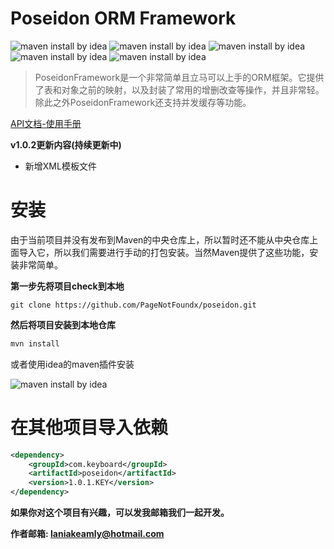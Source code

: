 # Poseidon ORM Framework

![maven install by idea](https://github.com/PageNotFoundx/poseidon/blob/master/resource/jababaifenbai.svg)
![maven install by idea](https://github.com/PageNotFoundx/poseidon/blob/master/resource/packageist.svg)
![maven install by idea](https://github.com/PageNotFoundx/poseidon/blob/master/resource/build.svg)
![maven install by idea](https://github.com/PageNotFoundx/poseidon/blob/master/resource/download.svg)
![maven install by idea](https://github.com/PageNotFoundx/poseidon/blob/master/resource/version.svg)


> PoseidonFramework是一个非常简单且立马可以上手的ORM框架。它提供了表和对象之前的映射，以及封装了常用的增删改查等操作，并且非常轻。除此之外PoseidonFramework还支持并发缓存等功能。

[API文档-使用手册](https://github.com/PageNotFoundx/poseidon/blob/master/api/v1.0/v1.0.2/README.md)

**v1.0.2更新内容(持续更新中)**

- 新增XML模板文件

# 安装

由于当前项目并没有发布到Maven的中央仓库上，所以暂时还不能从中央仓库上面导入它，所以我们需要进行手动的打包安装。当然Maven提供了这些功能，安装非常简单。

**第一步先将项目check到本地**

```
git clone https://github.com/PageNotFoundx/poseidon.git
```

**然后将项目安装到本地仓库**

```java
mvn install
```

或者使用idea的maven插件安装

![maven install by idea](https://github.com/PageNotFoundx/poseidon/blob/master/resource/mavenisntall.png)

# 在其他项目导入依赖

```xml
<dependency>
    <groupId>com.keyboard</groupId>
    <artifactId>poseidon</artifactId>
    <version>1.0.1.KEY</version>
</dependency>
```

**如果你对这个项目有兴趣，可以发我邮箱我们一起开发。**

**作者邮箱: laniakeamly@hotmail.com**

